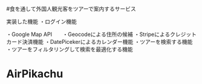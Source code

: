 #食を通して外国人観光客をツアーで案内するサービス

実装した機能
・ログイン機能

・Google Map API　　・Geocodeによる住所の候補
・Stripeによるクレジットカード決済機能
・DatePicekerによるカレンダー機能
・ツアーを検索する機能
・ツアーをフィルタリングして検索を最適化する機能

# AirPikachu
